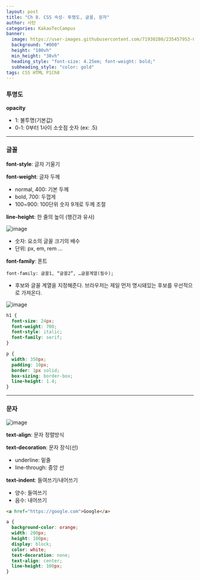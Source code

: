 ```yaml
---
layout: post
title: "Ch 8. CSS 속성- 투명도, 글꼴, 문자"
author: 사탄
categories: KakaoTecCampus
banner:
  image: https://user-images.githubusercontent.com/71930280/235457953-00a690db-fe0c-4bb1-b77f-07c2d35301a9.png
  background: "#000"
  height: "100vh"
  min_height: "38vh"
  heading_style: "font-size: 4.25em; font-weight: bold;"
  subheading_style: "color: gold"
tags: CSS HTML P1Ch8
---
```


### 투명도

**opacity**

- 1: 불투명(기본값)
- 0-1: 0부터 1사이 소숫점 숫자 (ex: .5)

---

### 글꼴

**font-style**: 글자 기울기

**font-weight**: 글자 두께

- normal, 400: 기본 두께
- bold, 700: 두껍게
- 100~900: 100단위 숫자 9개로 두께 조절

**line-height**: 한 줄의 높이 (행간과 유사)

![image](https://user-images.githubusercontent.com/71930280/235458984-ba0e595a-a362-4395-b7bb-038c45e76713.png)

- 숫자: 요소의 글꼴 크기의 배수
- 단위: px, em, rem …

**font-family**: 폰트

`font-family: 글꼴1, “글꼴2”, …글꼴계열(필수);`

- 후보와 글꼴 계열을 지정해준다. 브라우저는 제일 먼저 명시돼있는 후보를 우선적으로 가져온다.

![image](https://user-images.githubusercontent.com/71930280/235458999-5d16b285-31d2-4a6b-8285-930ecffc5763.png)

```css
h1 {
  font-size: 24px;
  font-weight: 700;
  font-style: italic;
  font-family: serif;
}

p {
  width: 350px;
  padding: 10px;
  border: 1px solid;
  box-sizing: border-box;
  line-height: 1.4;
}
```

---

### 문자

![image](https://user-images.githubusercontent.com/71930280/235459284-41f9a49e-00b5-4f55-82c8-4ed24016fe87.png)

**text-align**: 문자 정렬방식

**text-decoration**: 문자 장식(선)

- underline: 밑줄
- line-through: 중앙 선

**text-indent**: 들여쓰기/내어쓰기

- 양수: 들여쓰기
- 음수: 내어쓰기

```html
<a href="https://google.com">Google</a>
```

```css
a {
  background-color: orange;
  width: 200px;
  height: 100px;
  display: block;
  color: white;
  text-decoration: none;
  text-align: center;
  line-height: 100px;
}
```
